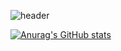 

<!--
**boogiewooki02/boogiewooki02** is a ✨ _special_ ✨ repository because its `README.md` (this file) appears on your GitHub profile.

Here are some ideas to get you started:

- 🔭 I’m currently working on ...
- 🌱 I’m currently learning ...
- 👯 I’m looking to collaborate on ...
- 🤔 I’m looking for help with ...
- 💬 Ask me about ...
- 📫 How to reach me: ...
- 😄 Pronouns: ...
- ⚡ Fun fact: ...
-->
  
![header](https://capsule-render.vercel.app/api?type=waving&color=&text=Hi%20I'm%20Wooki&fontSize=50)

[![Anurag's GitHub stats](https://github-readme-stats.vercel.app/api?username=boogiewooki02&theme=highcontrast)](https://github.com/boogiewooki02/github-readme-stats)
